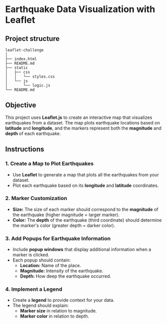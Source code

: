 # Earthquake Data Visualization with Leaflet

## Project structure

    leaflet-challenge 
    │  
    ├── index.html  
    ├── README.md  
    ├── static  
    │   ├── css  
    │   │   └── styles.css  
    │   └── js  
    │       └── logic.js  
    └── README.md 
## Objective
This project uses **Leaflet.js** to create an interactive map that visualizes earthquakes from a dataset. The map plots earthquake locations based on **latitude** and **longitude**, and the markers represent both the **magnitude** and **depth** of each earthquake.

## Instructions

### 1. Create a Map to Plot Earthquakes
- Use **Leaflet** to generate a map that plots all the earthquakes from your dataset.
- Plot each earthquake based on its **longitude** and **latitude** coordinates.

### 2. Marker Customization
- **Size:** The size of each marker should correspond to the **magnitude** of the earthquake (higher magnitude = larger marker).
- **Color:** The **depth** of the earthquake (third coordinate) should determine the marker's color (greater depth = darker color).

### 3. Add Popups for Earthquake Information
- Include **popup windows** that display additional information when a marker is clicked.
- Each popup should contain:
  - **Location:** Name of the place.
  - **Magnitude:** Intensity of the earthquake.
  - **Depth:** How deep the earthquake occurred.

### 4. Implement a Legend
- Create a **legend** to provide context for your data.
- The legend should explain:
  - **Marker size** in relation to magnitude.
  - **Marker color** in relation to depth.

